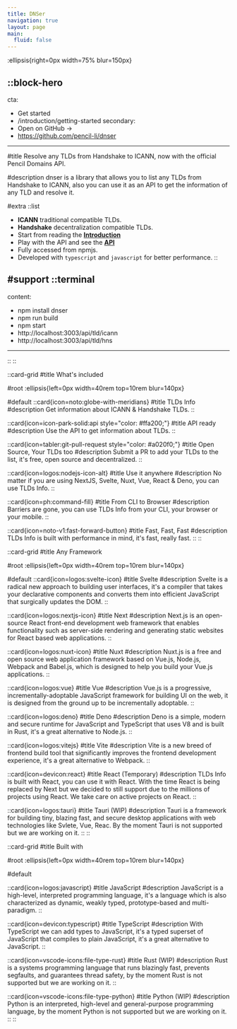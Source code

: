 ```yaml
---
title: DNSer
navigation: true
layout: page
main:
  fluid: false
---
```


:ellipsis{right=0px width=75% blur=150px}

::block-hero
---
cta:
  - Get started
  - /introduction/getting-started
secondary:
  - Open on GitHub →
  - https://github.com/pencil-li/dnser
---

#title
Resolve any TLDs from Handshake to ICANN, now with the official Pencil Domains API.

#description
dnser is a library that allows you to list any TLDs from Handshake to ICANN, also you can use it as an API to get the information of any TLD and resolve it.

#extra
  ::list
  - **ICANN** traditional compatible TLDs.
  - **Handshake** decentralization compatible TLDs.
  - Start from reading the [**Introduction**](/introduction/getting-started)
  - Play with the API and see the [**API**](/api/require)
  - Fully accessed from npmjs.
  - Developed with ```typescript``` and ```javascript``` for better performance.
  ::

#support
  ::terminal
  ---
  content:
  - npm install dnser
  - npm run build
  - npm start
  - http://localhost:3003/api/tld/icann
  - http://localhost:3003/api/tld/hns
  ---
  ::
::

::card-grid
#title
What's included

#root
:ellipsis{left=0px width=40rem top=10rem blur=140px}

#default
  ::card{icon=noto:globe-with-meridians}
  #title
  TLDs Info
  #description
  Get information about ICANN & Handshake TLDs.
  ::

  ::card{icon=icon-park-solid:api style="color: #ffa200;"}
  #title
  API ready
  #description
  Use the API to get information about TLDs.
  ::

  ::card{icon=tabler:git-pull-request style="color: #a020f0;"}
  #title
  Open Source, Your TLDs too
  #description
  Submit a PR to add your TLDs to the list, it's free, open source and decentralized.
  ::

  ::card{icon=logos:nodejs-icon-alt} 
  #title
  Use it anywhere
  #description
  No matter if you are using NextJS, Svelte, Nuxt, Vue, React & Deno, you can use TLDs Info.
  ::

  ::card{icon=ph:command-fill}
  #title
  From CLI to Browser
  #description
  Barriers are gone, you can use TLDs Info from your CLI, your browser or your mobile.
  ::

  ::card{icon=noto-v1:fast-forward-button}
  #title
  Fast, Fast, Fast
  #description
  TLDs Info is built with performance in mind, it's fast, really fast.
  ::
::


::card-grid
#title
Any Framework

#root
:ellipsis{left=0px width=40rem top=10rem blur=140px}

#default
  ::card{icon=logos:svelte-icon}
  #title
  Svelte
  #description
  Svelte is a radical new approach to building user interfaces, it's a compiler that takes your declarative components and converts them into efficient JavaScript that surgically updates the DOM.
  ::

  ::card{icon=logos:nextjs-icon}
  #title
  Next
  #description
  Next.js is an open-source React front-end development web framework that enables functionality such as server-side rendering and generating static websites for React based web applications.
  ::


  ::card{icon=logos:nuxt-icon}
  #title
  Nuxt
  #description
  Nuxt.js is a free and open source web application framework based on Vue.js, Node.js, Webpack and Babel.js, which is designed to help you build your Vue.js applications.
  ::

  ::card{icon=logos:vue} 
  #title
  Vue
  #description
  Vue.js is a progressive, incrementally-adoptable JavaScript framework for building UI on the web, it is designed from the ground up to be incrementally adoptable.
  ::

  ::card{icon=logos:deno}
  #title
  Deno
  #description
  Deno is a simple, modern and secure runtime for JavaScript and TypeScript that uses V8 and is built in Rust, it's a great alternative to Node.js.
  ::

  ::card{icon=logos:vitejs}
  #title
  Vite
  #description
  Vite is a new breed of frontend build tool that significantly improves the frontend development experience, it's a great alternative to Webpack.
  ::

  ::card{icon=devicon:react}
  #title
  React (Temporary)
  #description
  TLDs Info is built with React, you can use it with React. With the time React is being replaced by Next but we decided to still support due to the millions of projects using React. We take care on active projects on React.
  ::

  ::card{icon=logos:tauri}
  #title
  Tauri (WIP)
  #description
  Tauri is a framework for building tiny, blazing fast, and secure desktop applications with web technologies like Svlete, Vue, Reac. By the moment Tauri is not supported but we are working on it.
  ::
::

::card-grid
#title
Built with

#root
:ellipsis{left=0px width=40rem top=10rem blur=140px}

#default

  ::card{icon=logos:javascript}
  #title
  JavaScript
  #description
  JavaScript is a high-level, interpreted programming language, it's a language which is also characterized as dynamic, weakly typed, prototype-based and multi-paradigm.
  ::
  
  ::card{icon=devicon:typescript}
  #title
  TypeScript
  #description
  With TypeScript we can add types to JavaScript, it's a typed superset of JavaScript that compiles to plain JavaScript, it's a great alternative to JavaScript.
  ::
    
  ::card{icon=vscode-icons:file-type-rust}
  #title
  Rust (WIP)
  #description
  Rust is a systems programming language that runs blazingly fast, prevents segfaults, and guarantees thread safety, by the moment Rust is not supported but we are working on it.
  ::

  ::card{icon=vscode-icons:file-type-python}
  #title
  Python (WIP)
  #description
  Python is an interpreted, high-level and general-purpose programming language, by the moment Python is not supported but we are working on it.
  ::
::
